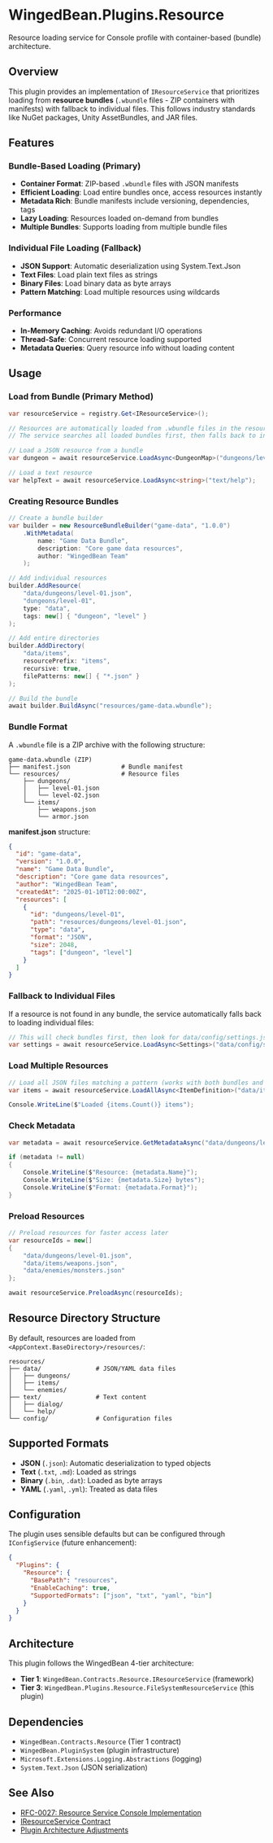 # WingedBean.Plugins.Resource

Resource loading service for Console profile with container-based (bundle) architecture.

## Overview

This plugin provides an implementation of `IResourceService` that prioritizes loading from **resource bundles** (`.wbundle` files - ZIP containers with manifests) with fallback to individual files. This follows industry standards like NuGet packages, Unity AssetBundles, and JAR files.

## Features

### Bundle-Based Loading (Primary)
- **Container Format**: ZIP-based `.wbundle` files with JSON manifests
- **Efficient Loading**: Load entire bundles once, access resources instantly
- **Metadata Rich**: Bundle manifests include versioning, dependencies, tags
- **Lazy Loading**: Resources loaded on-demand from bundles
- **Multiple Bundles**: Supports loading from multiple bundle files

### Individual File Loading (Fallback)
- **JSON Support**: Automatic deserialization using System.Text.Json
- **Text Files**: Load plain text files as strings
- **Binary Files**: Load binary data as byte arrays
- **Pattern Matching**: Load multiple resources using wildcards

### Performance
- **In-Memory Caching**: Avoids redundant I/O operations
- **Thread-Safe**: Concurrent resource loading supported
- **Metadata Queries**: Query resource info without loading content

## Usage

### Load from Bundle (Primary Method)

```csharp
var resourceService = registry.Get<IResourceService>();

// Resources are automatically loaded from .wbundle files in the resources directory
// The service searches all loaded bundles first, then falls back to individual files

// Load a JSON resource from a bundle
var dungeon = await resourceService.LoadAsync<DungeonMap>("dungeons/level-01");

// Load a text resource
var helpText = await resourceService.LoadAsync<string>("text/help");
```

### Creating Resource Bundles

```csharp
// Create a bundle builder
var builder = new ResourceBundleBuilder("game-data", "1.0.0")
    .WithMetadata(
        name: "Game Data Bundle",
        description: "Core game data resources",
        author: "WingedBean Team"
    );

// Add individual resources
builder.AddResource(
    "data/dungeons/level-01.json",
    "dungeons/level-01",
    type: "data",
    tags: new[] { "dungeon", "level" }
);

// Add entire directories
builder.AddDirectory(
    "data/items",
    resourcePrefix: "items",
    recursive: true,
    filePatterns: new[] { "*.json" }
);

// Build the bundle
await builder.BuildAsync("resources/game-data.wbundle");
```

### Bundle Format

A `.wbundle` file is a ZIP archive with the following structure:

```
game-data.wbundle (ZIP)
├── manifest.json              # Bundle manifest
└── resources/                 # Resource files
    ├── dungeons/
    │   ├── level-01.json
    │   └── level-02.json
    └── items/
        ├── weapons.json
        └── armor.json
```

**manifest.json** structure:
```json
{
  "id": "game-data",
  "version": "1.0.0",
  "name": "Game Data Bundle",
  "description": "Core game data resources",
  "author": "WingedBean Team",
  "createdAt": "2025-01-10T12:00:00Z",
  "resources": [
    {
      "id": "dungeons/level-01",
      "path": "resources/dungeons/level-01.json",
      "type": "data",
      "format": "JSON",
      "size": 2048,
      "tags": ["dungeon", "level"]
    }
  ]
}
```

### Fallback to Individual Files

If a resource is not found in any bundle, the service automatically falls back to loading individual files:

```csharp
// This will check bundles first, then look for data/config/settings.json file
var settings = await resourceService.LoadAsync<Settings>("data/config/settings.json");
```

### Load Multiple Resources

```csharp
// Load all JSON files matching a pattern (works with both bundles and individual files)
var items = await resourceService.LoadAllAsync<ItemDefinition>("data/items/*.json");

Console.WriteLine($"Loaded {items.Count()} items");
```

### Check Metadata

```csharp
var metadata = await resourceService.GetMetadataAsync("data/dungeons/level-01.json");

if (metadata != null)
{
    Console.WriteLine($"Resource: {metadata.Name}");
    Console.WriteLine($"Size: {metadata.Size} bytes");
    Console.WriteLine($"Format: {metadata.Format}");
}
```

### Preload Resources

```csharp
// Preload resources for faster access later
var resourceIds = new[]
{
    "data/dungeons/level-01.json",
    "data/items/weapons.json",
    "data/enemies/monsters.json"
};

await resourceService.PreloadAsync(resourceIds);
```

## Resource Directory Structure

By default, resources are loaded from `<AppContext.BaseDirectory>/resources/`:

```
resources/
├── data/               # JSON/YAML data files
│   ├── dungeons/
│   ├── items/
│   └── enemies/
├── text/               # Text content
│   ├── dialog/
│   └── help/
└── config/             # Configuration files
```

## Supported Formats

- **JSON** (`.json`): Automatic deserialization to typed objects
- **Text** (`.txt`, `.md`): Loaded as strings
- **Binary** (`.bin`, `.dat`): Loaded as byte arrays
- **YAML** (`.yaml`, `.yml`): Treated as data files

## Configuration

The plugin uses sensible defaults but can be configured through `IConfigService` (future enhancement):

```json
{
  "Plugins": {
    "Resource": {
      "BasePath": "resources",
      "EnableCaching": true,
      "SupportedFormats": ["json", "txt", "yaml", "bin"]
    }
  }
}
```

## Architecture

This plugin follows the WingedBean 4-tier architecture:

- **Tier 1**: `WingedBean.Contracts.Resource.IResourceService` (framework)
- **Tier 3**: `WingedBean.Plugins.Resource.FileSystemResourceService` (this plugin)

## Dependencies

- `WingedBean.Contracts.Resource` (Tier 1 contract)
- `WingedBean.PluginSystem` (plugin infrastructure)
- `Microsoft.Extensions.Logging.Abstractions` (logging)
- `System.Text.Json` (JSON serialization)

## See Also

- [RFC-0027: Resource Service Console Implementation](../../../../../docs/rfcs/0027-resource-service-console-implementation.md)
- [IResourceService Contract](../../../../framework/src/WingedBean.Contracts.Resource/IResourceService.cs)
- [Plugin Architecture Adjustments](../../../../../docs/implementation/PLUGIN-ARCHITECTURE-ADJUSTMENTS.md)
